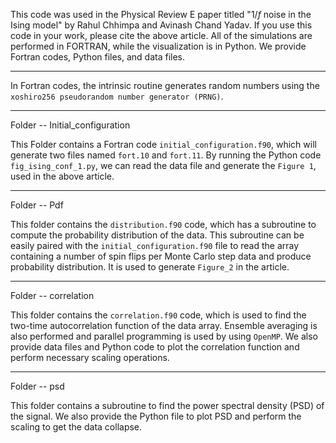 This code was used in the Physical Review E paper titled "$1/f$ noise in the Ising model" by Rahul Chhimpa and Avinash Chand Yadav.
If you use this code in your work, please cite the above article. 
All of the simulations are performed in FORTRAN, while the visualization is in Python. We provide Fortran codes, Python files, and data files.

------------------------------------------------------------------------------------------------------------------------

In Fortran codes, the intrinsic routine generates random numbers using the `xoshiro256 pseudorandom number generator (PRNG)`. 

-------------------------------------------------------------------------------------------------------------------------
Folder -- Initial_configuration

This Folder contains a Fortran code `initial_configuration.f90`, which will generate two files named `fort.10` and `fort.11`. By running the Python code `fig_ising_conf_1.py`, we can read the data file and generate the `Figure 1`, used in the above article.

-----------------------------------------------------------------------------------------------------------------------------------------------------------------------
Folder -- Pdf

This folder contains the `distribution.f90` code, which has a subroutine to compute the probability distribution of the data. This subroutine can be easily paired with the `initial_configuration.f90` file to read the array containing a number of spin flips per Monte Carlo step data and produce probability distribution. It is used to generate `Figure_2` in the article.

-----------------------------------------------------------------------------------------------------------------------------------------------------------------------
Folder -- correlation

This folder contains the `correlation.f90` code, which is used to find the two-time autocorrelation function of the data array. Ensemble averaging is also performed and parallel programming is used by using `OpenMP`. We also provide data files and Python code to plot the correlation function and perform necessary scaling operations.


-----------------------------------------------------------------------------------------------------------------------------------
Folder -- psd

This folder contains a subroutine to find the power spectral density (PSD) of the signal. We also provide the Python file to plot PSD and perform the scaling to get the data collapse.
